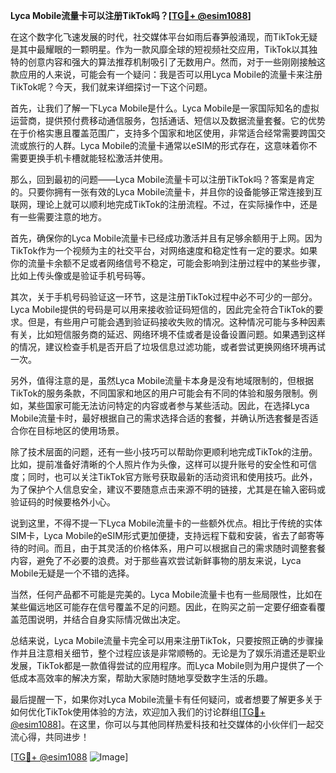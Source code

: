 **Lyca Mobile流量卡可以注册TikTok吗？[[TG💪+ @esim1088](https://t.me/s/esim1088)]**

在这个数字化飞速发展的时代，社交媒体平台如雨后春笋般涌现，而TikTok无疑是其中最耀眼的一颗明星。作为一款风靡全球的短视频社交应用，TikTok以其独特的创意内容和强大的算法推荐机制吸引了无数用户。然而，对于一些刚刚接触这款应用的人来说，可能会有一个疑问：我是否可以用Lyca Mobile的流量卡来注册TikTok呢？今天，我们就来详细探讨一下这个问题。

首先，让我们了解一下Lyca Mobile是什么。Lyca Mobile是一家国际知名的虚拟运营商，提供预付费移动通信服务，包括通话、短信以及数据流量套餐。它的优势在于价格实惠且覆盖范围广，支持多个国家和地区使用，非常适合经常需要跨国交流或旅行的人群。Lyca Mobile的流量卡通常以eSIM的形式存在，这意味着你不需要更换手机卡槽就能轻松激活并使用。

那么，回到最初的问题——Lyca Mobile流量卡可以注册TikTok吗？答案是肯定的。只要你拥有一张有效的Lyca Mobile流量卡，并且你的设备能够正常连接到互联网，理论上就可以顺利地完成TikTok的注册流程。不过，在实际操作中，还是有一些需要注意的地方。

首先，确保你的Lyca Mobile流量卡已经成功激活并且有足够余额用于上网。因为TikTok作为一个视频为主的社交平台，对网络速度和稳定性有一定的要求。如果你的流量卡余额不足或者网络信号不稳定，可能会影响到注册过程中的某些步骤，比如上传头像或是验证手机号码等。

其次，关于手机号码验证这一环节，这是注册TikTok过程中必不可少的一部分。Lyca Mobile提供的号码是可以用来接收验证码短信的，因此完全符合TikTok的要求。但是，有些用户可能会遇到验证码接收失败的情况。这种情况可能与多种因素有关，比如短信服务商的延迟、网络环境不佳或者是设备设置问题。如果遇到这样的情况，建议检查手机是否开启了垃圾信息过滤功能，或者尝试更换网络环境再试一次。

另外，值得注意的是，虽然Lyca Mobile流量卡本身是没有地域限制的，但根据TikTok的服务条款，不同国家和地区的用户可能会有不同的体验和服务限制。例如，某些国家可能无法访问特定的内容或者参与某些活动。因此，在选择Lyca Mobile流量卡时，最好根据自己的需求选择合适的套餐，并确认所选套餐是否适合你在目标地区的使用场景。

除了技术层面的问题，还有一些小技巧可以帮助你更顺利地完成TikTok的注册。比如，提前准备好清晰的个人照片作为头像，这样可以提升账号的安全性和可信度；同时，也可以关注TikTok官方账号获取最新的活动资讯和使用技巧。此外，为了保护个人信息安全，建议不要随意点击来源不明的链接，尤其是在输入密码或验证码的时候要格外小心。

说到这里，不得不提一下Lyca Mobile流量卡的一些额外优点。相比于传统的实体SIM卡，Lyca Mobile的eSIM形式更加便捷，支持远程下载和安装，省去了邮寄等待的时间。而且，由于其灵活的价格体系，用户可以根据自己的需求随时调整套餐内容，避免了不必要的浪费。对于那些喜欢尝试新鲜事物的朋友来说，Lyca Mobile无疑是一个不错的选择。

当然，任何产品都不可能是完美的。Lyca Mobile流量卡也有一些局限性，比如在某些偏远地区可能存在信号覆盖不足的问题。因此，在购买之前一定要仔细查看覆盖范围说明，并结合自身实际情况做出决定。

总结来说，Lyca Mobile流量卡完全可以用来注册TikTok，只要按照正确的步骤操作并且注意相关细节，整个过程应该是非常顺畅的。无论是为了娱乐消遣还是职业发展，TikTok都是一款值得尝试的应用程序。而Lyca Mobile则为用户提供了一个低成本高效率的解决方案，帮助大家随时随地享受数字生活的乐趣。

最后提醒一下，如果你对Lyca Mobile流量卡有任何疑问，或者想要了解更多关于如何优化TikTok使用体验的方法，欢迎加入我们的讨论群组[[TG💪+ @esim1088](https://t.me/s/esim1088)]。在这里，你可以与其他同样热爱科技和社交媒体的小伙伴们一起交流心得，共同进步！

[[TG💪+ @esim1088](https://t.me/s/esim1088) ![Image](https://i.postimg.cc/4NQfJmqS/Snipaste-2025-05-13-00-14-12.png)]